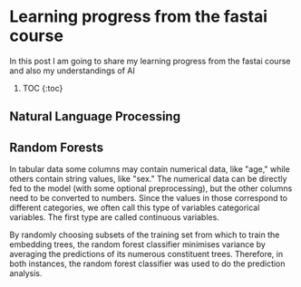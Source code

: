 # Learning progress from the fastai course

In this post I am going to share my learning progress from the fastai course and also my understandings of AI

1. TOC
{:toc}

## Natural Language Processing

## Random Forests
In tabular data some columns may contain numerical data, like "age," while others contain string values, like "sex." The numerical data can be directly fed to the model (with some optional preprocessing), but the other columns need to be converted to numbers. Since the values in those correspond to different categories, we often call this type of variables categorical variables. The first type are called continuous variables.

By randomly choosing subsets of the training set from which to train the embedding trees, the random forest classifier minimises variance by averaging the predictions of its numerous constituent trees. Therefore, in both instances, the random forest classifier was used to do the prediction analysis.


